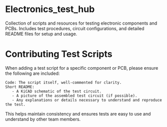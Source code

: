 # Electronics_test_hub
Collection of scripts and resources for testing electronic components and PCBs. Includes test procedures, circuit configurations, and detailed README files for setup and usage.

# Contributing Test Scripts

When adding a test script for a specific component or PCB, please ensure the following are included:

    Code: The script itself, well-commented for clarity.
    Short README:
       - A KiCAD schematic of the test circuit.
       - A picture of the assembled test circuit (if possible).
       - Any explanations or details necessary to understand and reproduce the test.

This helps maintain consistency and ensures tests are easy to use and understand by other team members.
